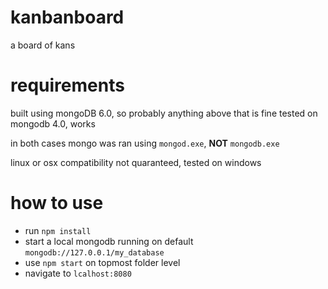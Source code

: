 # kanbanboard

a board of kans

# requirements

built using mongoDB 6.0, so probably anything above that is fine
tested on mongodb 4.0, works

in both cases mongo was ran using `mongod.exe`, **NOT** `mongodb.exe`

linux or osx compatibility not quaranteed, tested on windows

# how to use

- run `npm install`
- start a local mongodb running on default `mongodb://127.0.0.1/my_database`
- use `npm start` on topmost folder level
- navigate to `lcalhost:8080`
